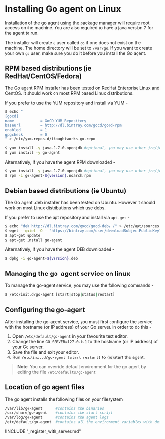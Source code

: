 # Installing Go agent on Linux

<!-- toc -->

Installation of the go agent using the package manager will require root access on the machine. You are also required to have a java version 7 for the agent to run.

The installer will create a user called ```go``` if one does not exist on the machine. The home directory will be set to ```/var/go```. If you want to create your own ```go``` user, make sure you do it before you install the Go agent.

## RPM based distributions (ie RedHat/CentOS/Fedora)

The Go agent RPM installer has been tested on RedHat Enterprise Linux and CentOS. It should work on most RPM based Linux distributions.

If you prefer to use the YUM repository and install via YUM -

``` bash
$ echo "
[gocd]
name            = GoCD YUM Repository
baseurl         = http://dl.bintray.com/gocd/gocd-rpm
enabled         = 1
gpgcheck        = 0
" > /etc/yum.repos.d/thoughtworks-go.repo

$ yum install -y java-1.7.0-openjdk #optional, you may use other jre/jdk if you prefer
$ yum install -y go-agent
```

Alternatively, if you have the agent RPM downloaded -

``` bash
$ yum install -y java-1.7.0-openjdk #optional, you may use other jre/jdk if you prefer
$ rpm -i go-agent-${version}.noarch.rpm
```

## Debian based distributions (ie Ubuntu)

The Go agent .deb installer has been tested on Ubuntu. However it should work on most Linux distributions which use debs.

If you prefer to use the apt repository and install via `apt-get` -

```bash
$ echo "deb http://dl.bintray.com/gocd/gocd-deb/ /" > /etc/apt/sources.list.d/gocd.list
$ wget --quiet -O - "https://bintray.com/user/downloadSubjectPublicKey?username=gocd" | sudo apt-key add -
$ apt-get update
$ apt-get install go-agent
```

Alternatively, if you have the agent DEB downloaded -

```bash
$ dpkg -i go-agent-${version}.deb
```

## Managing the go-agent service on linux

To manage the go-agent service, you may use the following commands -

```bash
$ /etc/init.d/go-agent [start|stop|status|restart]
```

## Configuring the go-agent

After installing the go-agent service, you must first configure the service with the hostname (or IP address) of your Go server, in order to do this -

1.  Open ```/etc/default/go-agent``` in your favourite text editor.
2.  Change the line ```GO_SERVER=127.0.0.1``` to the hostname (or IP address) of your Go server.
3.  Save the file and exit your editor.
4.  Run ```/etc/init.d/go-agent [start|restart]``` to (re)start the agent.

> **Note:** You can override default environment for the go agent by editing the file ```/etc/defaults/go-agent```

## Location of go agent files

The go agent installs the following files on your filesystem

```bash
/var/lib/go-agent      #contains the binaries
/usr/share/go-agent    #contains the start script
/var/log/go-agent      #contains the agent logs
/etc/default/go-agent  #contains all the environment variables with default values. These variable values can be changed as per requirement
```

!INCLUDE "_register_with_server.md"
